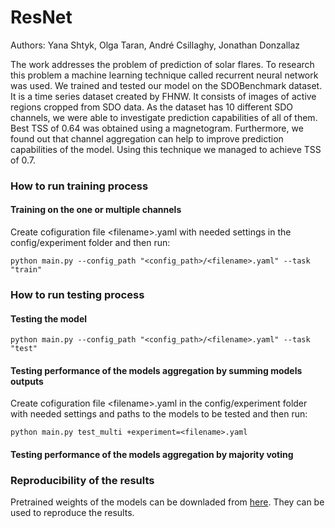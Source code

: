 # ResNet
 Authors: Yana Shtyk, Olga Taran, André Csillaghy, Jonathan Donzallaz
 
 
The work addresses the problem of prediction of solar flares. To research this problem a machine learning technique called recurrent neural network was used.
We trained and tested our model on the SDOBenchmark dataset.  It is a time series dataset created by FHNW. 
It consists  of images of active regions cropped from SDO data. 
As the dataset has 10 different SDO channels, we were able to investigate prediction capabilities of all of them. Best TSS of 0.64 was obtained using a magnetogram. Furthermore, we found out that channel aggregation can help to improve prediction capabilities of the model. Using this technique we managed to achieve TSS of 0.7.

### How to run training process

#### Training on the one or multiple channels


Create cofiguration file \<filename\>.yaml with needed settings in the config/experiment folder and then run:
 ```
python main.py --config_path "<config_path>/<filename>.yaml" --task "train"

```
 
### How to run testing process
 
#### Testing the model


 
 ```
 python main.py --config_path "<config_path>/<filename>.yaml" --task "test"
 ```
 
 #### Testing performance of the models aggregation by summing models outputs
 
 
Create cofiguration file \<filename\>.yaml in the config/experiment folder with needed settings and paths to the models to be tested and then run:
 
 ```
 python main.py test_multi +experiment=<filename>.yaml
 ```
 
 #### Testing performance of the models aggregation by majority voting
 
 ### Reproducibility of the results
 Pretrained weights of the models can be downladed from [here](https://drive.google.com/drive/u/0/folders/1BVJRjiCydCIi-oLCZsBIOWrVNnzagmz2). They can be used to reproduce the results.
 
 
 
 
 
 
 
 
 
